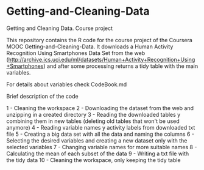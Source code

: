 Getting-and-Cleaning-Data
=========================

Getting and Cleaning Data. Course project



This repository contains the R code for the course project of the Coursera MOOC Getting-and-Cleaning-Data. It downloads a Human Activity Recognition Using Smartphones Data Set from the web (http://archive.ics.uci.edu/ml/datasets/Human+Activity+Recognition+Using+Smartphones) and after some processing returns a tidy table with the main variables.

For details about variables check CodeBook.md

Brief description of the code

1 - Cleaning the workspace
2 - Downloading the dataset from the web and unzipping in a created directory
3 - Reading the downloaded tables y combining them in new tables (deleting old tables that won't be used anymore)
4 - Reading variable names y activity labels from downloaded txt file
5 - Creating a big data set with all the data and naming the columns
6 - Selecting the desired variables and creating a new dataset only with the selected variables
7 - Changing variable names for more suitable names
8 - Calculating the mean of each subset of the data
9 - Writing a txt file with the tidy data
10 - Cleaning the workspace, only keeping the tidy table






